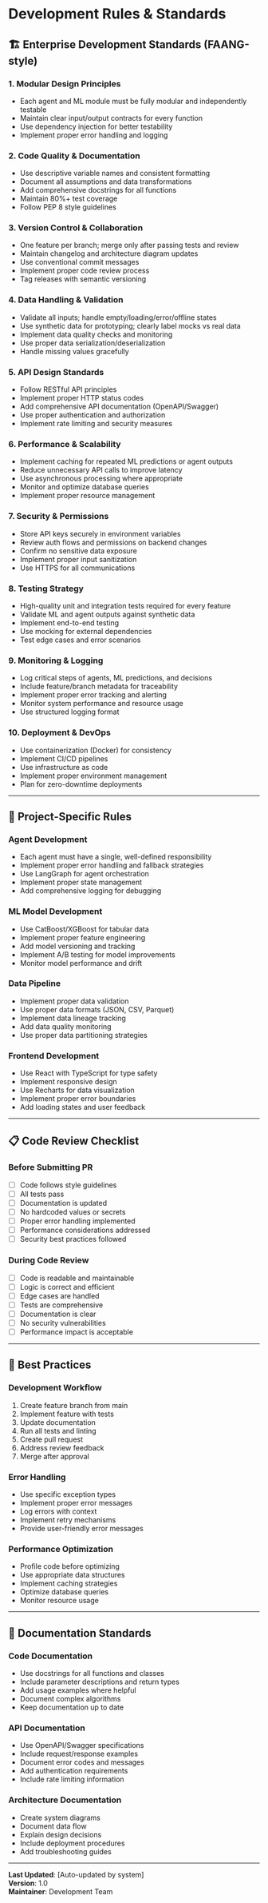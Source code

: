 # Development Rules & Standards

## 🏗️ Enterprise Development Standards (FAANG-style)

### **1. Modular Design Principles**
- Each agent and ML module must be fully modular and independently testable
- Maintain clear input/output contracts for every function
- Use dependency injection for better testability
- Implement proper error handling and logging

### **2. Code Quality & Documentation**
- Use descriptive variable names and consistent formatting
- Document all assumptions and data transformations
- Add comprehensive docstrings for all functions
- Maintain 80%+ test coverage
- Follow PEP 8 style guidelines

### **3. Version Control & Collaboration**
- One feature per branch; merge only after passing tests and review
- Maintain changelog and architecture diagram updates
- Use conventional commit messages
- Implement proper code review process
- Tag releases with semantic versioning

### **4. Data Handling & Validation**
- Validate all inputs; handle empty/loading/error/offline states
- Use synthetic data for prototyping; clearly label mocks vs real data
- Implement data quality checks and monitoring
- Use proper data serialization/deserialization
- Handle missing values gracefully

### **5. API Design Standards**
- Follow RESTful API principles
- Implement proper HTTP status codes
- Add comprehensive API documentation (OpenAPI/Swagger)
- Use proper authentication and authorization
- Implement rate limiting and security measures

### **6. Performance & Scalability**
- Implement caching for repeated ML predictions or agent outputs
- Reduce unnecessary API calls to improve latency
- Use asynchronous processing where appropriate
- Monitor and optimize database queries
- Implement proper resource management

### **7. Security & Permissions**
- Store API keys securely in environment variables
- Review auth flows and permissions on backend changes
- Confirm no sensitive data exposure
- Implement proper input sanitization
- Use HTTPS for all communications

### **8. Testing Strategy**
- High-quality unit and integration tests required for every feature
- Validate ML and agent outputs against synthetic data
- Implement end-to-end testing
- Use mocking for external dependencies
- Test edge cases and error scenarios

### **9. Monitoring & Logging**
- Log critical steps of agents, ML predictions, and decisions
- Include feature/branch metadata for traceability
- Implement proper error tracking and alerting
- Monitor system performance and resource usage
- Use structured logging format

### **10. Deployment & DevOps**
- Use containerization (Docker) for consistency
- Implement CI/CD pipelines
- Use infrastructure as code
- Implement proper environment management
- Plan for zero-downtime deployments

---

## 🎯 Project-Specific Rules

### **Agent Development**
- Each agent must have a single, well-defined responsibility
- Implement proper error handling and fallback strategies
- Use LangGraph for agent orchestration
- Implement proper state management
- Add comprehensive logging for debugging

### **ML Model Development**
- Use CatBoost/XGBoost for tabular data
- Implement proper feature engineering
- Add model versioning and tracking
- Implement A/B testing for model improvements
- Monitor model performance and drift

### **Data Pipeline**
- Implement proper data validation
- Use proper data formats (JSON, CSV, Parquet)
- Implement data lineage tracking
- Add data quality monitoring
- Use proper data partitioning strategies

### **Frontend Development**
- Use React with TypeScript for type safety
- Implement responsive design
- Use Recharts for data visualization
- Implement proper error boundaries
- Add loading states and user feedback

---

## 📋 Code Review Checklist

### **Before Submitting PR**
- [ ] Code follows style guidelines
- [ ] All tests pass
- [ ] Documentation is updated
- [ ] No hardcoded values or secrets
- [ ] Proper error handling implemented
- [ ] Performance considerations addressed
- [ ] Security best practices followed

### **During Code Review**
- [ ] Code is readable and maintainable
- [ ] Logic is correct and efficient
- [ ] Edge cases are handled
- [ ] Tests are comprehensive
- [ ] Documentation is clear
- [ ] No security vulnerabilities
- [ ] Performance impact is acceptable

---

## 🚀 Best Practices

### **Development Workflow**
1. Create feature branch from main
2. Implement feature with tests
3. Update documentation
4. Run all tests and linting
5. Create pull request
6. Address review feedback
7. Merge after approval

### **Error Handling**
- Use specific exception types
- Implement proper error messages
- Log errors with context
- Implement retry mechanisms
- Provide user-friendly error messages

### **Performance Optimization**
- Profile code before optimizing
- Use appropriate data structures
- Implement caching strategies
- Optimize database queries
- Monitor resource usage

---

## 📝 Documentation Standards

### **Code Documentation**
- Use docstrings for all functions and classes
- Include parameter descriptions and return types
- Add usage examples where helpful
- Document complex algorithms
- Keep documentation up to date

### **API Documentation**
- Use OpenAPI/Swagger specifications
- Include request/response examples
- Document error codes and messages
- Add authentication requirements
- Include rate limiting information

### **Architecture Documentation**
- Create system diagrams
- Document data flow
- Explain design decisions
- Include deployment procedures
- Add troubleshooting guides

---

**Last Updated**: [Auto-updated by system]  
**Version**: 1.0  
**Maintainer**: Development Team
